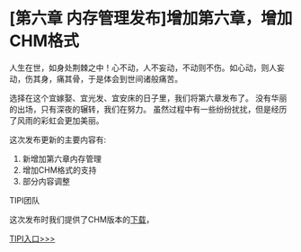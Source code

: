 # [第六章 内存管理发布]增加第六章，增加CHM格式

人生在世，如身处荆棘之中！心不动，人不妄动，不动则不伤。如心动，则人妄动，伤其身，痛其骨，于是体会到世间诸般痛苦。

选择在这个宜嫁娶、宜光发、宜安床的日子里，我们将第六章发布了。
没有华丽的出场，只有深夜的辗转，我们在努力。
虽然过程中有一些纷纷扰扰，但是经历了风雨的彩虹会更加美丽。

这次发布更新的主要内容有:

1. 新增加第六章内存管理
1. 增加CHM格式的支持
1. 部分内容调整


TIPI团队

这次发布时我们提供了CHM版本的[下载](http://www.php-internal.com/downloads/)，

[TIPI入口>>>](http://www.php-internal.com/book/)
